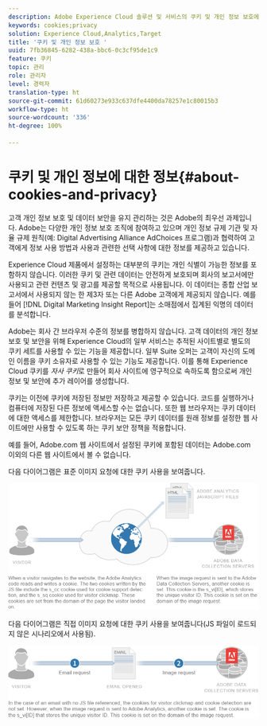 ```yaml
---
description: Adobe Experience Cloud 솔루션 및 서비스의 쿠키 및 개인 정보 보호에 대해 알아봅니다.
keywords: cookies;privacy
solution: Experience Cloud,Analytics,Target
title: '쿠키 및 개인 정보 보호 '
uuid: 7fb36845-6282-438a-bbc6-0c3cf95de1c9
feature: 쿠키
topic: 관리
role: 관리자
level: 경력자
translation-type: ht
source-git-commit: 61d60273e933c637dfe4400da78257e1c80015b3
workflow-type: ht
source-wordcount: '336'
ht-degree: 100%

---
```



# 쿠키 및 개인 정보에 대한 정보{#about-cookies-and-privacy}

고객 개인 정보 보호 및 데이터 보안을 유지 관리하는 것은 Adobe의 최우선 과제입니다. Adobe는 다양한 개인 정보 보호 조직에 참여하고 있으며 개인 정보 규제 기관 및 자율 규제 원칙(예: Digital Advertising Alliance AdChoices 프로그램)과 협력하여 고객에게 정보 사용 방법과 사용과 관련한 선택 사항에 대한 정보를 제공하고 있습니다.

Experience Cloud 제품에서 설정하는 대부분의 쿠키는 개인 식별이 가능한 정보를 포함하지 않습니다. 이러한 쿠키 및 관련 데이터는 안전하게 보호되며 회사의 보고서에만 사용되고 관련 컨텐츠 및 광고를 제공할 목적으로 사용됩니다. 이 데이터는 종합 산업 보고서에서 사용되지 않는 한 제3자 또는 다른 Adobe 고객에게 제공되지 않습니다. 예를 들어 [!DNL Digital Marketing Insight Report]는 소매점에서 집계된 익명의 데이터를 분석합니다.

Adobe는 회사 간 브라우저 수준의 정보를 병합하지 않습니다. 고객 데이터의 개인 정보 보호 및 보안을 위해 Experience Cloud의 일부 서비스는 추적된 사이트별로 별도의 쿠키 세트를 사용할 수 있는 기능을 제공합니다. 일부 Suite 오퍼는 고객이 자신의 도메인 이름을 쿠키 소유자로 사용할 수 있는 기능도 제공합니다. 이를 통해 Experience Cloud 쿠키를 *자사 쿠키*&#x200B;로 만들어 회사 사이트에 영구적으로 속하도록 함으로써 개인 정보 및 보안에 추가 레이어를 생성합니다.

쿠키는 이전에 쿠키에 저장된 정보만 저장하고 제공할 수 있습니다. 코드를 실행하거나 컴퓨터에 저장된 다른 정보에 액세스할 수는 없습니다. 또한 웹 브라우저는 쿠키 데이터에 대한 액세스를 제한합니다. 브라우저는 모든 쿠키 데이터를 원래 정보를 설정한 웹 사이트에만 사용할 수 있도록 하는 쿠키 보안 정책을 적용합니다.

예를 들어, Adobe.com 웹 사이트에서 설정된 쿠키에 포함된 데이터는 Adobe.com 이외의 다른 웹 사이트에서 볼 수 없습니다.

다음 다이어그램은 표준 이미지 요청에 대한 쿠키 사용을 보여줍니다.

![](assets/CookiesProcessGraphic-01.png)

다음 다이어그램은 직접 이미지 요청에 대한 쿠키 사용을 보여줍니다(JS 파일이 로드되지 않은 시나리오에서 사용됨).

![](assets/CookiesProcessGraphic2.png)

